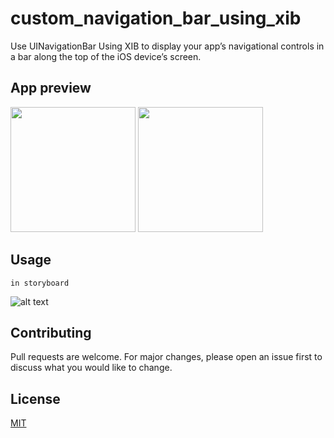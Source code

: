 # custom_navigation_bar_using_xib

Use UINavigationBar Using XIB to display your app’s navigational controls in a bar along the top of the iOS device’s screen.

## App preview
<p>
<img src="https://raw.githubusercontent.com/BudhabhooshanPatil/custom_navigation_bar_using_xib/main/ScreenShots/Simulator%20Screen%20Shot%20-%20iPhone%20SE%20(2nd%20generation)%20-%202021-01-02%20at%2012.02.35.png" width="200">
<img src="https://raw.githubusercontent.com/BudhabhooshanPatil/custom_navigation_bar_using_xib/main/ScreenShots/Simulator%20Screen%20Shot%20-%20iPhone%20SE%20(2nd%20generation)%20-%202021-01-02%20at%2012.02.38.png" width="200">
</p>


## Usage
```
in storyboard
```

![alt text](https://raw.githubusercontent.com/BudhabhooshanPatil/custom_navigation_bar_using_xib/main/ScreenShots/Screenshot%202021-01-02%20at%2012.08.26%20PM.png)


## Contributing
Pull requests are welcome. For major changes, please open an issue first to discuss what you would like to change.


## License
[MIT](https://choosealicense.com/licenses/mit/)
